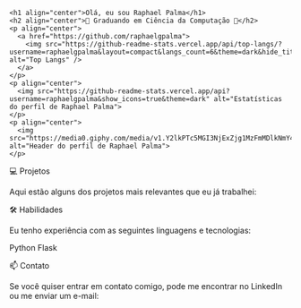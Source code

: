 <!DOCTYPE html>
<html>
  <head>
    <title>README.md</title>
  </head>
  <body>
  
    <h1 align="center">Olá, eu sou Raphael Palma</h1>
    <h2 align="center">🚀 Graduando em Ciência da Computação 🚀</h2>
    <p align="center">
      <a href="https://github.com/raphaelgpalma">
        <img src="https://github-readme-stats.vercel.app/api/top-langs/?username=raphaelgpalma&layout=compact&langs_count=6&theme=dark&hide_title=true" alt="Top Langs" />
      </a>
    </p>
    <p align="center">
      <img src="https://github-readme-stats.vercel.app/api?username=raphaelgpalma&show_icons=true&theme=dark" alt="Estatísticas do perfil de Raphael Palma">
    </p>
    <p align="center">
      <img src="https://media0.giphy.com/media/v1.Y2lkPTc5MGI3NjExZjg1MzFmMDlkNmY4ODIyZGViN2MwMzUzZmFlZjUxM2RjNzFkY2QyYSZjdD1z/GjDecCEEGJb82Tcm8B/giphy.gif" alt="Header do perfil de Raphael Palma">
    </p>
  </body>
</html>

💻 Projetos

Aqui estão alguns dos projetos mais relevantes que eu já trabalhei:

  

🛠️ Habilidades

Eu tenho experiência com as seguintes linguagens e tecnologias:

Python
Flask

📫 Contato

Se você quiser entrar em contato comigo, pode me encontrar no LinkedIn ou me enviar um e-mail:


